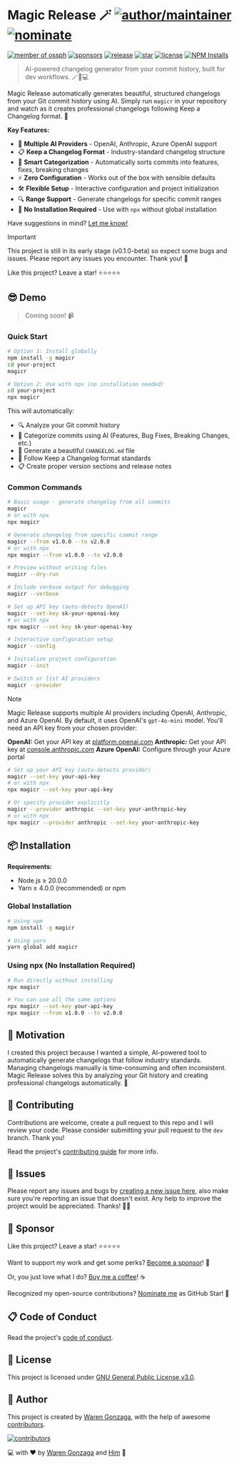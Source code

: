 # Magic Release 🪄 [![author/maintainer](https://img.shields.io/badge/by-warengonzaga-016eea.svg?logo=github&labelColor=181717&longCache=true&style=flat-square)](https://warengonzaga.com/) [![nominate](https://img.shields.io/badge/nominate-%20@warengonzaga%20as%20GitHub%20Star-yellow.svg?logo=github&labelColor=181717&longCache=true&style=flat-square)](https://stars.github.com/nominate)

[![member of ossph](https://img.shields.io/badge/member-OSS%20PH-0060a0.svg?logo=github&longCache=true&labelColor=181717&style=flat-square)](https://github.com/ossphilippines) [![sponsors](https://img.shields.io/badge/sponsor-%E2%9D%A4-%23db61a2.svg?&logo=github&logoColor=white&labelColor=181717&style=flat-square)](https://github.com/sponsors/warengonzaga) [![release](https://img.shields.io/github/release/warengonzaga/magic-release.svg?logo=github&labelColor=181717&color=green&style=flat-square)](https://github.com/warengonzaga/magic-release/releases) [![star](https://img.shields.io/github/stars/warengonzaga/magic-release.svg?&logo=github&labelColor=181717&color=yellow&style=flat-square)](https://github.com/warengonzaga/magic-release/stargazers) [![license](https://img.shields.io/github/license/warengonzaga/magic-release.svg?&logo=github&labelColor=181717&style=flat-square)](https://github.com/warengonzaga/magic-release/blob/main/license) [![NPM Installs](https://img.shields.io/npm/dt/magicr?color=CB3837&logo=npm&label=installs&labelColor=181717&style=flat-square)](https://npmjs.com/package/magicr)

<!-- ![banner](https://your-banner-url.com) -->

> AI-powered changelog generator from your commit history, built for dev workflows. 🪄📝💻

Magic Release automatically generates beautiful, structured changelogs from your Git commit history using AI. Simply run `magicr` in your repository and watch as it creates professional changelogs following Keep a Changelog format. 🚀

**Key Features:**

- 🤖 **Multiple AI Providers** - OpenAI, Anthropic, Azure OpenAI support
- 📋 **Keep a Changelog Format** - Industry-standard changelog structure
- 🎯 **Smart Categorization** - Automatically sorts commits into features, fixes, breaking changes
- ⚡ **Zero Configuration** - Works out of the box with sensible defaults
- 🛠️ **Flexible Setup** - Interactive configuration and project initialization
- 🔍 **Range Support** - Generate changelogs for specific commit ranges
- 🚀 **No Installation Required** - Use with `npx` without global installation

Have suggestions in mind? [Let me know!](https://github.com/warengonzaga/magic-release/issues)

> [!IMPORTANT]
> This project is still in its early stage (v0.1.0-beta) so expect some bugs and issues. Please report any issues you encounter. Thank you! 🙏

Like this project? Leave a star! ⭐⭐⭐⭐⭐

## 😎 Demo

> Coming soon! 📹

### Quick Start

```bash
# Option 1: Install globally
npm install -g magicr
cd your-project
magicr

# Option 2: Use with npx (no installation needed)
cd your-project
npx magicr
```

This will automatically:

- 🔍 Analyze your Git commit history
- 🤖 Categorize commits using AI (Features, Bug Fixes, Breaking Changes, etc.)
- 📝 Generate a beautiful `CHANGELOG.md` file
- 🎯 Follow Keep a Changelog format standards
- 📋 Create proper version sections and release notes

### Common Commands

```bash
# Basic usage - generate changelog from all commits
magicr
# or with npx
npx magicr

# Generate changelog from specific commit range
magicr --from v1.0.0 --to v2.0.0
# or with npx
npx magicr --from v1.0.0 --to v2.0.0

# Preview without writing files
magicr --dry-run

# Include verbose output for debugging
magicr --verbose

# Set up API key (auto-detects OpenAI)
magicr --set-key sk-your-openai-key
# or with npx
npx magicr --set-key sk-your-openai-key

# Interactive configuration setup
magicr --config

# Initialize project configuration
magicr --init

# Switch or list AI providers
magicr --provider
```

> [!NOTE]
> Magic Release supports multiple AI providers including OpenAI, Anthropic, and Azure OpenAI. By default, it uses OpenAI's `gpt-4o-mini` model. You'll need an API key from your chosen provider:
>
> **OpenAI:** Get your API key at [platform.openai.com](https://platform.openai.com/api-keys)
> **Anthropic:** Get your API key at [console.anthropic.com](https://console.anthropic.com/)
> **Azure OpenAI:** Configure through your Azure portal
>
> ```bash
> # Set up your API key (auto-detects provider)
> magicr --set-key your-api-key
> # or with npx
> npx magicr --set-key your-api-key
>
> # Or specify provider explicitly
> magicr --provider anthropic --set-key your-anthropic-key
> # or with npx
> npx magicr --provider anthropic --set-key your-anthropic-key
> ```

## 📦 Installation

**Requirements:**

- Node.js ≥ 20.0.0
- Yarn ≥ 4.0.0 (recommended) or npm

### Global Installation

```bash
# Using npm
npm install -g magicr

# Using yarn
yarn global add magicr
```

### Using npx (No Installation Required)

```bash
# Run directly without installing
npx magicr

# You can use all the same options
npx magicr --set-key your-api-key
npx magicr --from v1.0.0 --to v2.0.0
```

## 💖 Motivation

I created this project because I wanted a simple, AI-powered tool to automatically generate changelogs that follow industry standards. Managing changelogs manually is time-consuming and often inconsistent. Magic Release solves this by analyzing your Git history and creating professional changelogs automatically. 🎯

## 🎯 Contributing

Contributions are welcome, create a pull request to this repo and I will review your code. Please consider submitting your pull request to the `dev` branch. Thank you!

Read the project's [contributing guide](https://github.com/warengonzaga/magic-release/blob/main/CONTRIBUTING.md) for more info.

## 🐛 Issues

Please report any issues and bugs by [creating a new issue here](https://github.com/warengonzaga/magic-release/issues/new/choose), also make sure you're reporting an issue that doesn't exist. Any help to improve the project would be appreciated. Thanks! 🙏✨

## 🙏 Sponsor

Like this project? Leave a star! ⭐⭐⭐⭐⭐

Want to support my work and get some perks? [Become a sponsor](https://github.com/sponsors/warengonzaga)! 💖

Or, you just love what I do? [Buy me a coffee](https://buymeacoffee.com/warengonzaga)! ☕

Recognized my open-source contributions? [Nominate me](https://stars.github.com/nominate) as GitHub Star! 💫

## 📋 Code of Conduct

Read the project's [code of conduct](https://github.com/warengonzaga/magic-release/blob/main/CODE_OF_CONDUCT.md).

## 📃 License

This project is licensed under [GNU General Public License v3.0](https://opensource.org/licenses/GPL-3.0).

## 📝 Author

This project is created by [Waren Gonzaga](https://github.com/warengonzaga), with the help of awesome [contributors](https://github.com/warengonzaga/magic-release/graphs/contributors).

[![contributors](https://contrib.rocks/image?repo=warengonzaga/magic-release)](https://github.com/warengonzaga/magic-release/graphs/contributors)

💻 with ❤️ by [Waren Gonzaga](https://warengonzaga.com/) and [Him](https://www.youtube.com/watch?v=HHrxS4diLew&t=44s) 🙏
